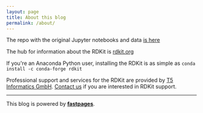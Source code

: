 ```yaml
---
layout: page
title: About this blog
permalink: /about/
---
```


The repo with the original Jupyter notebooks and data [is here](https://github.com/greglandrum/rdkit_blog)

The hub for information about the RDKit is [rdkit.org](https://www.rdkit.org)

If you're an Anaconda Python user, installing the RDKit is as simple as `conda install -c conda-forge rdkit`

Professional support and services for the RDKit are provided by [T5 Informatics
GmbH](http://www.t5informatics.com). [Contact us](mailto:info+blog@t5informatics.com) if you are interested in RDKit
support.

------

This blog is powered by **[fastpages](https://github.com/fastai/fastpages)**.


